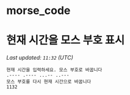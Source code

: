 # morse_code
# 현재 시간을 모스 부호 표시
<!-- MORSE_TIME_START -->
_Last updated: `11:32` (UTC)_

```
현재 시간을 입력하세요. 모스 부호로 바꿉니다
.---- .---- ...-- ..---
모스 부호를 다시 현재 시간으로 바꿉니다
1132
```
<!-- MORSE_TIME_END -->
